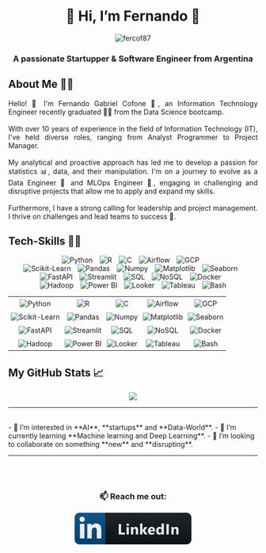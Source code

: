 <h1 align="center">👋 Hi, I’m Fernando 👋</h1>
<p align="center"> <img src="https://komarev.com/ghpvc/?username=fercof87&label=Profile%20views&color=0e75b6&style=flat" alt="fercof87" /> </p>
<h3 align="center">A passionate Startupper & Software Engineer from Argentina</h3>

<h2>About Me 👨‍💻</h2>
<p align="justify">
  Hello! 👋 I'm Fernando Gabriel Cofone 🤵, an Information Technology Engineer recently graduated 👨‍🎓 from the Data Science bootcamp.<br><br>
  With over 10 years of experience in the field of Information Technology (IT), I've held diverse roles, ranging from Analyst Programmer to Project Manager.<br><br>
  My analytical and proactive approach has led me to develop a passion for statistics 📊, data, and their manipulation. I'm on a journey to evolve as a Data Engineer 🔧 and MLOps Engineer 🤖, engaging in challenging and disruptive projects that allow me to apply and expand my skills.<br><br>
  Furthermore, I have a strong calling for leadership and project management. I thrive on challenges and lead teams to success 🌟. <br>
</p>

<h2>Tech-Skills 👨‍🚀</h2>
<div align="center" style="margin-bottom: 10px">
  <img src="https://img.shields.io/badge/Python-3776AB?logo=python&logoColor=white" alt="Python" style="max-width: 100%; margin-right: 10px;">
  <img src="https://img.shields.io/badge/R-276DC3?logo=r&logoColor=white" alt="R" style="max-width: 100%; margin-right: 10px;">
  <img src="https://img.shields.io/badge/C-A8B9CC?logo=c&logoColor=white" alt="C" style="max-width: 100%; margin-right: 10px;">
  <img src="https://img.shields.io/badge/Airflow-017CEE?logo=apache-airflow&logoColor=white" alt="Airflow" style="max-width: 100%; margin-right: 10px;">
  <img src="https://img.shields.io/badge/GCP-4285F4?logo=google-cloud&logoColor=white" alt="GCP" style="max-width: 100%; margin-right: 10px;">
  <br>
  <img src="https://img.shields.io/badge/Scikit_Learn-F7931E?logo=scikit-learn&logoColor=white" alt="Scikit-Learn" style="max-width: 100%; margin-right: 10px;">
  <img src="https://img.shields.io/badge/Pandas-150458?logo=pandas&logoColor=white" alt="Pandas" style="max-width: 100%; margin-right: 10px;">
  <img src="https://img.shields.io/badge/Numpy-013243?logo=numpy&logoColor=white" alt="Numpy" style="max-width: 100%; margin-right: 10px;">
  <img src="https://img.shields.io/badge/Matplotlib-3776AB?logo=python&logoColor=white" alt="Matplotlib" style="max-width: 100%; margin-right: 10px;">
  <img src="https://img.shields.io/badge/Seaborn-3776AB?logo=python&logoColor=white" alt="Seaborn" style="max-width: 100%; margin-right: 10px;">
  <br>
  <img src="https://img.shields.io/badge/FastAPI-009688?logo=fastapi&logoColor=white" alt="FastAPI" style="max-width: 100%; margin-right: 10px;">
  <img src="https://img.shields.io/badge/Streamlit-FF4B4B?logo=streamlit&logoColor=white" alt="Streamlit" style="max-width: 100%; margin-right: 10px;">
  <img src="https://img.shields.io/badge/SQL-4479A1?logo=sql&logoColor=white" alt="SQL" style="max-width: 100%; margin-right: 10px;">
  <img src="https://img.shields.io/badge/NoSQL-4DB33D?logo=mongodb&logoColor=white" alt="NoSQL" style="max-width: 100%; margin-right: 10px;">
  <img src="https://img.shields.io/badge/Docker-2496ED?logo=docker&logoColor=white" alt="Docker" style="max-width: 100%; margin-right: 10px;">
  <br>
  <img src="https://img.shields.io/badge/Hadoop-FC6526?logo=apache-hadoop&logoColor=white" alt="Hadoop" style="max-width: 100%; margin-right: 10px;">
  <img src="https://img.shields.io/badge/Power_BI-F2C811?logo=power-bi&logoColor=white" alt="Power BI" style="max-width: 100%; margin-right: 10px;">
  <img src="https://img.shields.io/badge/Looker-0051AB?logo=looker&logoColor=white" alt="Looker" style="max-width: 100%; margin-right: 10px;">
  <img src="https://img.shields.io/badge/Tableau-E97627?logo=tableau&logoColor=white" alt="Tableau" style="max-width: 100%; margin-right: 10px;">
  <img src="https://img.shields.io/badge/Bash-4EAA25?logo=gnu-bash&logoColor=white" alt="Bash" style="max-width: 100%;">
</div>


<table align="center" style="margin-bottom: 10px; border-collapse: collapse;">
  <tr>
    <td align="center" style="padding: 5px;">
      <img src="https://img.shields.io/badge/Python-3776AB?logo=python&logoColor=white" alt="Python" style="width: 100%; height: 100%;">
    </td>
    <td align="center" style="padding: 5px;">
      <img src="https://img.shields.io/badge/R-276DC3?logo=r&logoColor=white" alt="R" style="width: 100%; height: 100%;">
    </td>
    <td align="center" style="padding: 5px;">
      <img src="https://img.shields.io/badge/C-A8B9CC?logo=c&logoColor=white" alt="C" style="width: 100%; height: 100%;">
    </td>
    <td align="center" style="padding: 5px;">
      <img src="https://img.shields.io/badge/Airflow-017CEE?logo=apache-airflow&logoColor=white" alt="Airflow" style="width: 100%; height: 100%;">
    </td>
    <td align="center" style="padding: 5px;">
      <img src="https://img.shields.io/badge/GCP-4285F4?logo=google-cloud&logoColor=white" alt="GCP" style="width: 100%; height: 100%;">
    </td>
  </tr>
  <tr>
    <td align="center" style="padding: 5px;">
      <img src="https://img.shields.io/badge/Scikit_Learn-F7931E?logo=scikit-learn&logoColor=white" alt="Scikit-Learn" style="width: 100%; height: 100%;">
    </td>
    <td align="center" style="padding: 5px;">
      <img src="https://img.shields.io/badge/Pandas-150458?logo=pandas&logoColor=white" alt="Pandas" style="width: 100%; height: 100%;">
    </td>
    <td align="center" style="padding: 5px;">
      <img src="https://img.shields.io/badge/Numpy-013243?logo=numpy&logoColor=white" alt="Numpy" style="width: 100%; height: 100%;">
    </td>
    <td align="center" style="padding: 5px;">
      <img src="https://img.shields.io/badge/Matplotlib-3776AB?logo=python&logoColor=white" alt="Matplotlib" style="width: 100%; height: 100%;">
    </td>
    <td align="center" style="padding: 5px;">
      <img src="https://img.shields.io/badge/Seaborn-3776AB?logo=python&logoColor=white" alt="Seaborn" style="width: 100%; height: 100%;">
    </td>
  </tr>
  <tr>
    <td align="center" style="padding: 5px;">
      <img src="https://img.shields.io/badge/FastAPI-009688?logo=fastapi&logoColor=white" alt="FastAPI" style="width: 100%; height: 100%;">
    </td>
    <td align="center" style="padding: 5px;">
      <img src="https://img.shields.io/badge/Streamlit-FF4B4B?logo=streamlit&logoColor=white" alt="Streamlit" style="width: 100%; height: 100%;">
    </td>
    <td align="center" style="padding: 5px;">
      <img src="https://img.shields.io/badge/SQL-4479A1?logo=sql&logoColor=white" alt="SQL" style="width: 100%; height: 100%;">
    </td>
    <td align="center" style="padding: 5px;">
      <img src="https://img.shields.io/badge/NoSQL-4DB33D?logo=mongodb&logoColor=white" alt="NoSQL" style="width: 100%; height: 100%;">
    </td>
    <td align="center" style="padding: 5px;">
      <img src="https://img.shields.io/badge/Docker-2496ED?logo=docker&logoColor=white" alt="Docker" style="width: 100%; height: 100%;">
    </td>
  </tr>
  <tr>
    <td align="center" style="padding: 5px;">
      <img src="https://img.shields.io/badge/Hadoop-FC6526?logo=apache-hadoop&logoColor=white" alt="Hadoop" style="width: 100%; height: 100%;">
    </td>
    <td align="center" style="padding: 5px;">
      <img src="https://img.shields.io/badge/Power_BI-F2C811?logo=power-bi&logoColor=white" alt="Power BI" style="width: 100%; height: 100%;">
    </td>
    <td align="center" style="padding: 5px;">
      <img src="https://img.shields.io/badge/Looker-0051AB?logo=looker&logoColor=white" alt="Looker" style="width: 100%; height: 100%;">
    </td>
    <td align="center" style="padding: 5px;">
      <img src="https://img.shields.io/badge/Tableau-E97627?logo=tableau&logoColor=white" alt="Tableau" style="width: 100%; height: 100%;">
    </td>
    <td align="center" style="padding: 5px;">
      <img src="https://img.shields.io/badge/Bash-4EAA25?logo=gnu-bash&logoColor=white" alt="Bash" style="width: 100%; height: 100%;">
    </td>
  </tr>
</table>

<h2>My GitHub Stats 📈</h2>
<div align="center">
  <a href="https://github.com/fercof87/github-readme-stats">
      <img height=200 align="center" src="https://github-readme-stats.vercel.app/api?username=fercof87&theme=tokyonight" />
  </a>
</div>

<hr />
<br>
- 👀 I’m interested in **AI**, **startups** and **Data-World**.
- 🤖 I’m currently learning **Machine learning and Deep Learning**.
- 💪 I’m looking to collaborate on something **new** and **disrupting**.
<br>
<hr />

<br><br>
<h3 align="center">📫 Reach me out:</h3>
<div align="center">
  <a href="https://www.linkedin.com/in/fercof87/">
    <img src="https://github.com/MikeCodesDotNET/ColoredBadges/raw/master/svg/social/linkedin.svg" alt="linkedin" style="max-width: 100%;">
  </a>
</div>

<!--
**fercof87/fercof87** is a ✨ _special_ ✨ repository because its `README.md` (this file) appears on your GitHub profile. 
-->
